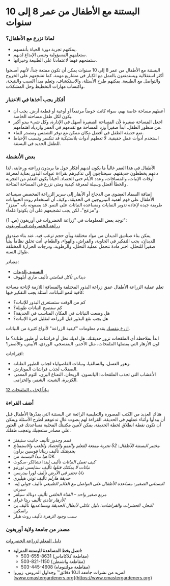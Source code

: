 # البستنة مع الأطفال من عمر 8 إلى 10 سنوات

### لماذا نزرع مع الأطفال؟

- يمكنهم تجربة دورة الحياة بأنفسهم.
- ستعلمهم المسؤولية وتنمي الإبداع لديهم.
- ستمنحهم فهماً لاعتمادنا على الطبيعة وخيراتها.

البستنة مع الأطفال من عمر 8 إلى 10 سنوات يمكن أن تكون ممتعة جداً، لأنهم أصبحوا أكثر استقلالية ويستمتعون بالعمل مع الكبار في مشاريع مهمة. كما تشجعهم على الخروج والتواصل مع الطبيعة. يمكنهم طرح الأسئلة، والاستكشاف، وتعلم مبدأ السبب والنتيجة، واكتساب مهارات التخطيط وحل المشكلات.

### أفكار يجب أخذها في الاعتبار

- أعطهم مساحة خاصة بهم، سواء كانت حوضاً مرتفعاً أو أوعية أو قطعة أرض. يجب أن يكون لكل طفل مساحته الخاصة.
- اجعل المساحة صغيرة لأن المساحة الصغيرة أسهل في الإدارة، وكل شيء يبدو أكبر من منظور الطفل. ابدأ صغيراً وزد المساحة مع تقدمهم في العمر وازدياد اهتمامهم.
- ضع حديقة الطفل في أفضل مكان ممكن مع توفر الشمس ومصدر للماء.
- استخدم أدوات عمل حقيقية. لا تعطهم أدوات بلاستيكية قد تنكسر وتسبب الإحباط للطفل الجديد في البستنة.

### بعض الأنشطة

الأطفال في هذا العمر غالباً ما يكون لديهم أفكار حول ما يريدون زراعته ورعايته، لذا دعهم يخططون حديقتهم. سيحتاجون إلى تذكيرهم بقراءة عبوات البذور بعناية لمعرفة أوقات الإنبات، والمسافات، وعدد الأيام حتى الحصاد. أحياناً يكون التعلم من التجربة والخطأ أفضل وسيلة لمعرفة كيفية ومتى نزرع في المساحة المتاحة.


إضافة السماد العضوي من الدجاج أو الأبقار إلى سرير الزراعة المخصص سيساعد الأطفال على فهم أهمية النيتروجين في الحديقة، وكيف أن استخدام روث الحيوانات طريقة جيدة لإعادة تدوير النفايات ومساعدة النباتات على النمو. قد يصفونه بأنه "مقزز" و"مزعج"، لكن يجب تشجيعهم على أن يكونوا علماء.

توجد بعض المعلومات في "زراعة الخضروات في أوريغون (ص. 1)":  
[زراعة الخضروات في أوريغون](http://catalog.extension.oregonstate.edu/sites/catalog/files/project/pdf/ec871.pdf)


يمكن بناء صناديق الديدان من مواد مختلفة وبأي حجم ترغب فيه. عند بناء صندوق للديدان، يجب التفكير في الحاوية، والفراش، والهواء، والطعام. أنت تخلق نظاماً بيئياً صغيراً للتحلل. اختر مادة تتحمل عملية التحلل، والرطوبة، ودرجات الحرارة المختلفة طوال السنة.

مصادر:

- [التسميد بالديدان](https://catalog.extension.oregonstate.edu/em9034)
- *ديداني تأكل قمامتي* تأليف ماري أبلهوف


تعلم عملية الزراعة الأطفال عمق زراعة البذور المختلفة والمسافة اللازمة لإتاحة مساحة كافية لنمو النباتات. أسئلة يجب التفكير فيها:

- كم من الوقت ستستغرق البذور للإنبات؟
- كم ستصبح النباتات طويلة؟
- هل وضعت النباتات في المكان المناسب في الحديقة؟
- هل يجب نقع البذور قبل الزراعة لتقليل فترة الإنبات؟

[ازرع بنفسك](https://catalog.extension.oregonstate.edu/em9027) يقدم معلومات "كيفية الزراعة" لأنواع كثيرة من النباتات.


ابدأ بملاحظة أي الملقحات تزور حديقتك. هل لديك نحل أو فراشات أو طيور طنانة؟ ما لون الأزهار التي يفضلها الملقحات، مثل الأحمر، البنفسجي، الوردي، الأبيض، والأصفر؟

اقتراحات:

- زهور العسل، والسالفيا، ونباتات الفاصولياء لجذب الطيور الطنانة.
- الصقلاب لجذب فراشات المونارش.
- الأعشاب التي تجذب الملقحات: اليانسون، الريحان، النعناع البري، الثوم المعمر، الكزبرة، الشبت، الشمر، والخزامى.

[12 نباتاً لجذب الملقحات](https://extension.oregonstate.edu/news/12-plants-entice-pollinators-your-garden)

### أضف القراءة

هناك العديد من الكتب المصورة والتعليمية الرائعة عن البستنة التي يقدّرها الأطفال قبل أن يبدأوا وأثناء عملهم في الحديقة. القراءة لهم بصوت عالٍ تدعوهم لطرح الأسئلة ويمكن أن تكون نقطة انطلاق لخطة الحديقة. يمكن لأمين مكتبتك المحلية مساعدتك في العثور على مصادر ستعجبك وتعجب طفلك.


- *قمم وجذور* تأليف جانيت ستيفنز
- *مختبر البستنة للأطفال: 52 تجربة ممتعة للتعلم والنمو والحصاد واللعب والاستمتاع بحديقتك* تأليف ريناتا فوسين براون
- *هيا نبدأ البستنة* من DK
- *كيف تعمل النباتات* تأليف ليندا تشالكر-سكوت
- *نباتات لا يمكنك قتلها* تأليف ستايسي تورنيو
- *دانا تحفر في الأرض* تأليف لورا بيدرسن
- *حديقة هارلم* تأليف توني هيليري
- *البستاني الصغير: مساعدة الأطفال على التواصل مع العالم الطبيعي* تأليف جولي إيه. سيرني
- *مربع صغير واحد – الفناء الخلفي* تأليف دونالد سيلفر
- *الأزهار تنادي* تأليف ريتا غراي
- *النحل، الحشرات والفراشات: دليل عائلي لأبطال الحديقة ومساعديها* تأليف بن راسكين
- *سبب وجود الزهرة* تأليف روث هيلر

### مصدر من جامعة ولاية أوريغون

[دليل المعلم لزراعة الخضروات](https://catalog.extension.oregonstate.edu/em9032)


- **اتصل بخط المساعدة للبستنة المنزلية:**
  - 503-655-8631 (مقاطعة كلاكاماس)
  - 503-821-1150 (مقاطعة واشنطن)
  - 503-445-4608 (مقاطعة مولتنوماه)
- لمزيد من نشرات جامعة الـ10 دقائق™ وجداول الدروس، زوروا [www.cmastergardeners.org](https://www.cmastergardeners.org)
